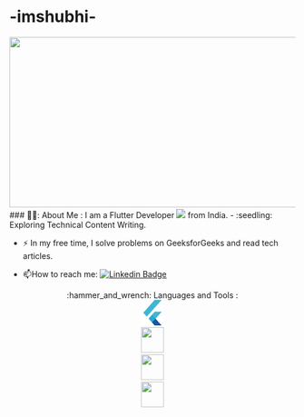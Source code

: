 # -imshubhi-
<div align="center">
  <img src="https://media.giphy.com/media/dWesBcTLavkZuG35MI/giphy.gif" width="600" height="300"/>
</div>

</div>
### 👨‍💻: About Me :
I am a Flutter Developer <img src="https://media.giphy.com/media/WUlplcMpOCEmTGBtBW/giphy.gif" width="30"> from India.
- :seedling: Exploring Technical Content Writing.

- :zap: In my free time, I solve problems on GeeksforGeeks and read tech articles.

- :mailbox:How to reach me: [![Linkedin Badge](https://img.shields.io/badge/-kakbar-blue?style=flat&logo=Linkedin&logoColor=white)]([your-linkedin-url](https://www.linkedin.com/in/shubham-sharma-67aa7b256?utm_source=share&utm_campaign=share_via&utm_content=profile&utm_medium=android_app))
<div align = "center">
 :hammer_and_wrench: Languages and Tools :
  </div>
  <div align = "center">
 <img src = "https://github.com/devicons/devicon/blob/master/icons/flutter/flutter-original.svg" width="40" height="45" />
  <div align = "center">
 <img src = "[https://github.com/devicons/devicon/blob/master/icons/flutter/flutter-original.svg](https://github.com/devicons/devicon/blob/master/icons/html5/html5-original.svg)" width="40" height="45" />
  <div align = "center">
 <img src = "[https://github.com/devicons/devicon/blob/master/icons/flutter/flutter-original.svg](https://github.com/devicons/devicon/blob/master/icons/javascript/javascript-original.svg)" width="40" height="45" />
  <div align = "center">
 <img src = "[https://github.com/devicons/devicon/blob/master/icons/flutter/flutter-original.svg](https://github.com/devicons/devicon/blob/master/icons/notion/notion-original.svg)" width="40" height="45" />
